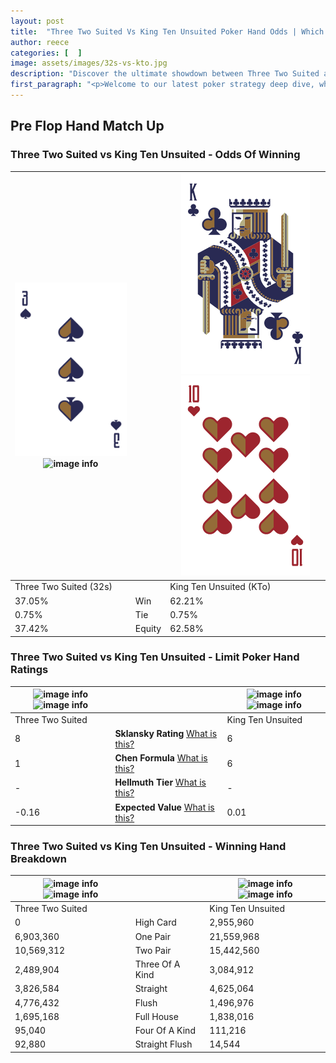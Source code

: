 ```yaml
---
layout: post
title:  "Three Two Suited Vs King Ten Unsuited Poker Hand Odds | Which Is The Better Hand In Poker? A Complete Guide"
author: reece
categories: [  ]
image: assets/images/32s-vs-kto.jpg
description: "Discover the ultimate showdown between Three Two Suited and King Ten Unsuited in poker! Uncover the odds, strategies, and scenarios where one hand triumphs over the other. Get ready to up your poker game with this thrilling analysis."
first_paragraph: "<p>Welcome to our latest poker strategy deep dive, where we're pitting two distinct hands against each other in a high-stakes showdown: Three Two Suited vs King Ten Unsuited.</p><p>In the dynamic world of poker, every decision counts, and knowing which hand holds the upper hand is key to your success at the table.</p><p>In this article, we'll dissect these two hands, explore the scenarios where one dominates the other, and equip you with the knowledge to make strategic choices that can tip the odds in your favor.</p><p>Get ready to unravel the intriguing dynamics of these poker hands and elevate your game to new heights.</p>"
---
```




[comment]: # (sp0)

## Pre Flop Hand Match Up

<div class="table hand-ratings" markdown="1"> 



### Three Two Suited vs King Ten Unsuited - Odds Of Winning


    
| ![image info](assets/images/hand1/3.png) ![image info](assets/images/hand1/2s.png) |  | ![image info](assets/images/hand2/k.png) ![image info](assets/images/hand2/to.png) |
| -------- | -------- | -------- |
| Three Two Suited (32s) |  | King Ten Unsuited (KTo) |
| 37.05% | Win | 62.21% |
| 0.75% | Tie | 0.75% |
| 37.42% | Equity | 62.58% |




[comment]: # (sp1)



### Three Two Suited vs King Ten Unsuited - Limit Poker Hand Ratings


    
| ![image info](https://www.riverpairs.com/assets/images/hand1/3.png) ![image info](https://www.riverpairs.com/assets/images/hand1/2s.png) |  | ![image info](https://www.riverpairs.com/assets/images/hand2/k.png) ![image info](https://www.riverpairs.com/assets/images/hand2/to.png) |
| -------- | -------- | -------- |
| Three Two Suited |  | King Ten Unsuited |
| 8 | **Sklansky Rating** [What is this?](/sklansky-rating-explained) | 6 |
| 1 | **Chen Formula** [What is this?](/chen-formula-explained) | 6 |
| - | **Hellmuth Tier** [What is this?](/Hellmuth-tier-explained) | - |
| -0.16 | **Expected Value** [What is this?](/expected-value-explained) | 0.01 |




[comment]: # (sp2)



### Three Two Suited vs King Ten Unsuited - Winning Hand Breakdown


    
| ![image info](https://www.riverpairs.com/assets/images/hand1/3.png) ![image info](https://www.riverpairs.com/assets/images/hand1/2s.png) |  | ![image info](https://www.riverpairs.com/assets/images/hand2/k.png) ![image info](https://www.riverpairs.com/assets/images/hand2/to.png) |
| -------- | -------- | -------- |
| Three Two Suited |  | King Ten Unsuited |
| 0 | High Card | 2,955,960 |
| 6,903,360 | One Pair | 21,559,968 |
| 10,569,312 | Two Pair | 15,442,560 |
| 2,489,904 | Three Of A Kind | 3,084,912 |
| 3,826,584 | Straight | 4,625,064 |
| 4,776,432 | Flush | 1,496,976 |
| 1,695,168 | Full House | 1,838,016 |
| 95,040 | Four Of A Kind | 111,216 |
| 92,880 | Straight Flush | 14,544 |




[comment]: # (sp3)



</div>

[comment]: # (sp4)



[comment]: # (sp5)

